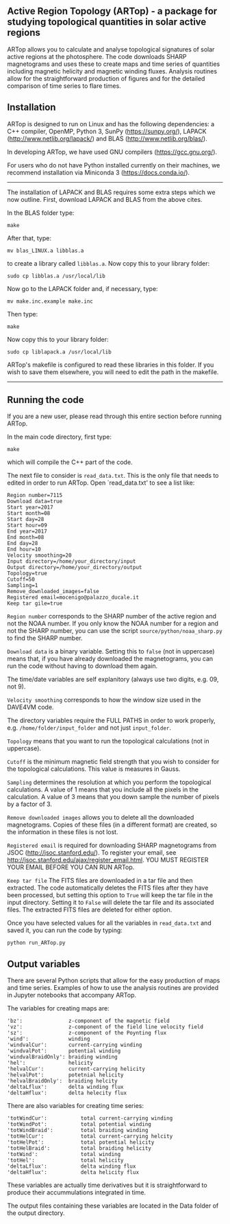
Active Region Topology (ARTop) - a package for studying topological quantities in solar active regions
---------------------------------------------------------------------------------------------------

ARTop allows you to calculate and analyse topological signatures of solar active regions at the photosphere. The code downloads SHARP magnetograms and uses these to create maps and time series of quantities including magnetic helicity and magnetic winding fluxes. Analysis routines allow for the straightforward production of figures and for the detailed comparison of time series to flare times.



Installation
------------

ARTop is designed to run on Linux and has the following dependencies: a C++ compiler, OpenMP, Python 3, SunPy (https://sunpy.org/), LAPACK (http://www.netlib.org/lapack/) and BLAS (http://www.netlib.org/blas/).

In developing ARTop, we have used GNU compilers (https://gcc.gnu.org/).

For users who do not have Python installed currently on their machines, we recommend installation via Miniconda 3 (https://docs.conda.io/).

------------------

The installation of LAPACK and BLAS requires some extra steps which we now outline. First, download LAPACK and BLAS from the above cites.

In the BLAS folder type:

`make`

After that, type:

`mv blas_LINUX.a libblas.a`

to create a library called `libblas.a`. Now copy this to your library folder:

`sudo cp libblas.a /usr/local/lib`

Now go to the LAPACK folder and, if necessary, type:

`mv make.inc.example make.inc`

Then type:

`make`

Now copy this to your library folder:

`sudo cp liblapack.a /usr/local/lib`

ARTop's makefile is configured to read these libraries in this folder. If you wish to save them elsewhere, you will need to edit the path in the makefile.

-------------------

Running the code
----------------
If you are a new user, please read through this entire section before running ARTop.


In the main code directory, first type:

`make`

which will compile the C++ part of the code.

The next file to consider is `read_data.txt`. This is the only file that needs to edited in order to run ARTop. Open `read_data.txt' to see a list like:

```
Region number=7115
Download data=true
Start year=2017
Start month=08
Start day=28
Start hour=09
End year=2017
End month=08
End day=28
End hour=10
Velocity smoothing=20
Input directory=/home/your_directory/input
Output directory=/home/your_directory/output
Topology=true
Cutoff=50
Sampling=1
Remove_downloaded_images=false
Registered email=mocenigo@palazzo_ducale.it
Keep tar gile=true
```

`Region number` corresponds to the SHARP number of the active region and not the NOAA number. If you only know the NOAA number for a region and not the SHARP number, you can use the script `source/python/noaa_sharp.py` to find the SHARP number.

`Download data` is a binary variable. Setting this to `false` (not in uppercase) means that, if you have already downloaded the magnetograms, you can run the code without having to download them again. 

The time/date variables are self explanitory (always use two digits, e.g. 09, not 9). 

`Velocity smoothing` corresponds to how the window size used in the DAVE4VM code. 

The directory variables require the FULL PATHS in order to work properly, e.g. `/home/folder/input_folder` and not just `input_folder`. 

`Topology` means that you want to run the topological calculations (not in uppercase).

`Cutoff` is the minimum magnetic field strength that you wish to consider for the topological calculations. This value is measures in Gauss.

`Sampling` determines the resolution at which you perform the topological calculations. A value of 1 means that you include all the pixels in the calculation. A value of 3 means that you down sample the number of pixels by a factor of 3.

`Remove downloaded images` allows you to delete all the downloaded magnetograms. Copies of these files (in a different format) are created, so the information in these files is not lost.

`Registered email` is required for downloading SHARP magnetograms from JSOC (http://jsoc.stanford.edu/). To register your email, see http://jsoc.stanford.edu/ajax/register_email.html. YOU MUST REGISTER YOUR EMAIL BEFORE YOU CAN RUN ARTop.

`Keep tar file` The FITS files are downloaded in a tar file and then extracted. The code automatically deletes the FITS files after they have been processed, but setting this option to `True` will keep the tar file in the input directory. Setting it to `False` will delete the tar file and its associated files. The extracted FITS files are deleted for either option. 

Once you have selected values for all the variables in `read_data.txt` and saved it, you can run the code by
typing:

`python run_ARTop.py`



Output variables
----------------

There are several Python scripts that allow for the easy production of maps and time series. Examples of how to use the analysis routines are provided in Jupyter notebooks that accompany ARTop.

The variables for creating maps are:

```
'bz':               z-component of the magnetic field
'vz':               z-component of the field line velocity field
'sz':               z-component of the Poynting flux
'wind':             winding
'windvalCur':       current-carrying winding
'windvalPot':       potential winding
'windvalBraidOnly': braiding winding
'hel':              helicity
'helvalCur':        current-carrying helicity
'helvalPot':        potetnial helicity
'helvalBraidOnly':  braiding helcity
'deltaLflux':       delta winding flux
'deltaHflux':       delta helecity flux
```
There are also variables for creating time series:

```
'totWindCur':           total current-carrying winding
'totWindPot':           total potential winding 
'totWindBraid':         total braiding winding
'totHelCur':            total current-carrying helcity 
'totHelPot':            total potential helicity
'totHelBraid':         	total braiding helicity 
'totWind':  	        total winding
'totHel':   	        total helicity
'deltaLflux':           delta winding flux
'deltaHflux':           delta helicity flux
```

These variables are actually time derivatives but it is straightforward to produce their accummulations integrated in time. 

The output files containing these variables are located in the Data folder of the output directory. 
